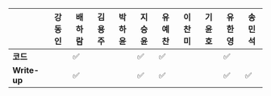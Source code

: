 |              | 강동인 | 배하람 | 김용주 | 박하윤 | 지승윤 | 유예찬 | 이찬미 | 기윤호 | 유한영 | 송민석 |
| ------------ | ------ | ------ | ------ | ------ | ------ | ------------ | ------------ | ------------ | ------------ | ------------ |
| **코드**     ||:white_check_mark:|  |        | :white_check_mark: |:white_check_mark:|  |  |:white_check_mark:  |  |
| **Write-up** ||:white_check_mark:|  |        | :white_check_mark: |:white_check_mark:|  |  |:white_check_mark:  |:white_check_mark:|
